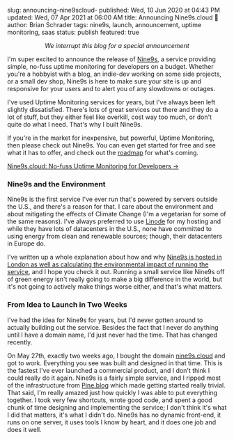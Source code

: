 slug: announcing-nine9scloud-
published: Wed, 10 Jun 2020 at 04:43 PM
updated: Wed, 07 Apr 2021 at 06:00 AM
title: Announcing Nine9s.cloud 🎉
author: Brian Schrader
tags: nine9s, launch, announcement, uptime monitoring, saas
status: publish
featured: true

<center><i>We interrupt this blog for a special announcement</i></center>

I'm super excited to announce the release of [Nine9s][1], a service providing simple, no-fuss uptime monitoring for developers on a budget. Whether you're a hobbyist with a blog, an indie-dev working on some side projects, or a small dev shop, Nine9s is here to make sure your site is up and responsive for your users and to alert you of any slowdowns or outages.

I've used Uptime Monitoring services for years, but I've always been left slightly dissatisfied. There's lots of great services out there and they do a lot of stuff, but they either feel like overkill, cost way too much, or don't quite do what I need. That's why I built Nine9s.

If you're in the market for inexpensive, but powerful, Uptime Monitoring, then please check out Nine9s. You can even get started for free and see what it has to offer, and check out the [roadmap][3] for what's coming.

[Nine9s.cloud: No-fuss Uptime Monitoring for Developers &#8594;][1]


### Nine9s and the Environment

Nine9s is the first service I've ever run that's powered by servers outside the U.S., and there's a reason for that. I care about the environment and about mitigating the effects of Climate Change (I'm a vegetarian for some of the same reasons). I've always preferred to use [Linode][6] for my hosting and while they have lots of datacenters in the U.S., none have committed to using energy from clean and renewable sources; though, their datacenters in Europe do.

I've written up a whole explanation about how and why [Nine9s is hosted in London as well as calculating the environmental impact of running the service][2], and I hope you check it out. Running a small service like Nine9s off of green energy isn't really going to make a big difference in the world, but it's not going to actively make things worse either, and that's what matters.


### From Idea to Launch in Two Weeks

I've had the idea for Nine9s for years, but I'd never gotten around to actually building out the service. Besides the fact that I never do anything until I have a domain name, I'd just never had the time. That has changed recently.

On May 27th, exactly two weeks ago, I bought the domain [nine9s.cloud][1] and got to work. Everything you see was built and designed in that time. This is the fastest I've ever launched a commercial product, and I don't think I could really do it again. Nine9s is a fairly simple service, and I ripped most of the infrastructure from [Pine.blog][4] which made getting started really trivial. That said, I'm really amazed just how quickly I was able to put everything together. I took very few shortcuts, wrote good code, and spent a good chunk of time designing and implementing the service; I don't think it's what I did that matters, it's what I didn't do. Nine9s has no dynamic front-end, it runs on one server, it uses tools I know by heart, and it does one job and does it well.

[1]: https://nine9s.cloud/?ref=ba
[2]: https://nine9s.cloud/kb/infrastructure
[3]: https://nine9s.cloud/kb/feature-roadmap
[4]: https://pine.blog/
[5]: https://github.com/davidmote
[6]: https://www.linode.com

